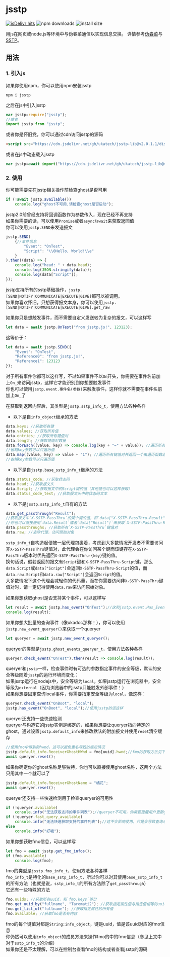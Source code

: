 # jsstp  

[![jsDelivr hits](https://img.shields.io/jsdelivr/gh/hm/ukatech/jsstp-lib?color=green)](https://www.jsdelivr.com/package/gh/ukatech/jsstp-lib)
![npm downloads](https://img.shields.io/npm/dm/jsstp?label=npm%20downloads)
![install size](https://packagephobia.now.sh/badge?p=jsstp)  

用js在网页或node.js等环境中与伪春菜通信以实现信息交换。
详情参考[伪春菜](https://zh.moegirl.org.cn/zh-hans/%E4%BC%AA%E6%98%A5%E8%8F%9C)与[SSTP](http://ssp.shillest.net/ukadoc/manual/spec_sstp.html)。

## 用法

### 1. 引入js

如果你使用npm，你可以使用npm安装jsstp

```shell
npm i jsstp
```

之后在js中引入jsstp

```javascript
var jsstp=require("jsstp");
//或者
import jsstp from "jsstp";
```

或者你是怀旧党，你可以通过cdn访问jsstp的源码

```html
<script src="https://cdn.jsdelivr.net/gh/ukatech/jsstp-lib@v2.0.1.1/dist/jsstp.min.js"></script>
```

或者在js中动态载入jsstp

```javascript
var jsstp=await import("https://cdn.jsdelivr.net/gh/ukatech/jsstp-lib@v2.0.1.1/dist/jsstp.mjs").then(m=>m.jsstp);
```

### 2. 使用

你可能需要先在jsstp相关操作前检查ghost是否可用  

```javascript
if (!await jsstp.available())
	console.log("ghost不可用,请检查ghost是否启动");
```

jsstp2.0前曾经支持将回调函数作为参数传入，现在已经不再支持  
如果你需要的话，可以使用`Promise`或者`async`/`await`来获取返回值  
你可以使用`jsstp.SEND`来发送报文  

```javascript
jsstp.SEND(
	{//事件信息
		"Event": "OnTest",
		"Script": "\\0Hello, World!\\e"
	}
).then((data) => {
	console.log("head: " + data.head);
	console.log(JSON.stringify(data));
	console.log(data["Script"]);
});
```

jsstp支持所有的sstp基础操作，`jsstp.[SEND|NOTIFY|COMMUNICATE|EXECUTE|GIVE]`都可以被调用。  
如果你喜欢怀旧，只想获得报文本身，你可以使用`jsstp.[SEND|NOTIFY|COMMUNICATE|EXECUTE|GIVE].get_raw`  

如果你只是想触发事件，而不需要自定义发送较为复杂的报文，可以这样写

```javascript
let data = await jsstp.OnTest("from jsstp.js!", 123123);
```

这等价于：

```javascript
let data = await jsstp.SEND({
	"Event": "OnTest",
	"Reference0": "from jsstp.js!",
	"Reference1": 123123
});
```

对于所有事件你都可以这样写，不过如果事件不以`On`开头，你需要在事件名前加上`On_`来访问jsstp，这样它才能识别到你想要触发事件  
你也可以使用`jsstp.event.事件名(参数)`来触发事件，这样你就不需要在事件名前加上`On_`了  

在获取到返回内容后，其类型是`jsstp.sstp_info_t`，使用方法各种各样  

- 以下是自`info_object`继承的方法

```javascript
data.keys; //获取所有键
data.values; //获取所有值
data.entries; //获取所有键值对
data.length; //获取键值对数量
data.forEach((value, key) => console.log(key + "=" + value)); //遍历所有键值对：如果遍历函数有返回值，该值会被更新到此键值对中
//省略key参数可以只遍历值
data.map((value, key) => value + "1"); //遍历所有键值对并返回一个由遍历函数返回值组成的数组
//省略key参数可以只遍历值
```

- 以下是自`jsstp.base_sstp_info_t`继承的方法

```javascript
data.status_code; //获取状态码
data.head; //获取报文头
data.Script; //获取报文中的Script键的值（其他键也可以这样获取）
data.status_code_text; //获取报文头中的状态码文本
```

- 以下是`jsstp.sstp_info_t`自有的方法

```javascript
data.get_passthrough("Result");
//获取报文中`X-SSTP-PassThru`的某个键的值，和`data["X-SSTP-PassThru-Result"]`等价
//你也可以直接使用`data.Result`或者`data["Result"]`来获取`X-SSTP-PassThru-Result`的值：这可能简洁一些
data.passthroughs; //获取所有`X-SSTP-PassThru`键值对
data.raw; //去除代理，访问原始对象
```

`sstp_info_t`自构造起便被一层代理包裹着，考虑到大多数情况开发者不需要访问非`X-SSTP-PassThru`键值对，此代理会在你访问某个键而该键存在`X-SSTP-PassThru`版本时优先返回`X-SSTP-PassThru-{key}`键的值。  
换句话说，假若返回的报文有`Script`键和`X-SSTP-PassThru-Script`键，那么`data.Script`或`data["Script"]`会返回`X-SSTP-PassThru-Script`的值，而`data.raw.Script`和`data.raw["Script"]`会返回`Script`的值。  
大多数情况下这个代理会减轻你的代码量，而在你需要访问非`X-SSTP-PassThru`键值对时，请一定记得使用`data.raw`来访问原始对象。  

如果你想获取ghost是否支持某个事件，可以这样写

```javascript
let result = await jsstp.has_event("OnTest");//这和jsstp.event.Has_Event(event_name, security_level).then(({ Result }) => Result == "1")几乎一样！
console.log(result);
```

如果你想大批量的查询事件（像ukadoc那样！），你可以使用`jsstp.new_event_queryer()`来获取一个queryer

```javascript
let queryer = await jsstp.new_event_queryer();
```

queryer的类型是`jsstp.ghost_events_queryer_t`，使用方法各种各样

```javascript
queryer.check_event("OnTest").then(result => console.log(result));
```

queryer和`jsstp`一样，检查事件时有可选的参数指定事件的安全等级，默认的安全等级随着`jsstp`的运行环境而变化：  
如果jsstp运行在nodejs中，安全等级为`local`，如果jsstp运行在浏览器中，安全等级为`external`（因为浏览器中的jsstp只能触发外部事件！）  
如果你想要固定查询local事件，你需要指定安全等级为`local`，像这样：  

```javascript
queryer.check_event("OnBoot", "local");
jsstp.has_event("OnBoot", "local");//使用jsstp的话这样
```

queryer还支持一些快速检测  
queryer与构造它的jsstp实例是绑定的，如果你想要让queryer指向特定的ghost，通过设置`jsstp.default_info`来修改默认的附加报文并使用`reset`清空缓存  

```javascript
//使用fmo中得到的hwnd，这可以避免重名导致的尴尬情况
jsstp.default_info.ReceiverGhostHWnd = fmo[uuid].hwnd;//fmo的获取方法见下文，这里只是举个例子
await queryer.reset();
```

如果你确定你的ghost名称足够独特，你也可以直接使用ghost名称，这两个方法只用其中一个就可以了

```javascript
jsstp.default_info.ReceiverGhostName = "橘花";
await queryer.reset();
```

queryer还支持一些快速检测用于检查queryer的可用性

```javascript
if (!queryer.available)
	console.info("无法获取支持的事件列表");//queryer不可用，你需要提醒用户更新ghost或者向其作者反馈：jsstp和ghost terminal一样使用`Has_Event`事件来检查事件的可用情况。
if (!queryer.fast_query_available)
	console.info("无法快速获取支持的事件列表");//这不会影响使用，只是会导致查询未缓存的事件时会发出一次查询请求：如果ghost支持`Get_Supported_Events`事件的话queryer会使用它来获取事件列表（这样会快不少！）
else
	console.info("好哦");
```

如果你想获取fmo信息，可以这样写

```javascript
let fmo = await jsstp.get_fmo_infos();
if (fmo.available)
	console.log(fmo);
```

fmo的类型是`jsstp.fmo_info_t`，使用方法各种各样  
`fmo_info_t`是特化的`base_sstp_info_t`，所以你可以对其使用`base_sstp_info_t`的所有方法（也就是说，`sstp_info_t`的所有方法除了`get_passthrough`）  
它还有一些特殊的方法  

```javascript
fmo.uuids; //获取所有uuid，和`fmo.keys`等价
fmo.get_uuid_by("fullname", "Taromati2"); //获取指定属性值与指定值相等的uuid
fmo.get_list_of("fullname"); //获取指定属性的所有值
fmo.available; //获取fmo是否有内容
```

fmo的每个键值对都是`String:info_object`，键是uuid，值是该uuid对应的fmo信息  
你仍然可以使用`info_object`的成员方法来操作fmo的中的fmo信息（参见上文中对于`sstp_info_t`的介绍）  
如果你还是不太理解，可以在控制台查看fmo的结构或者查看jsstp的源码  
